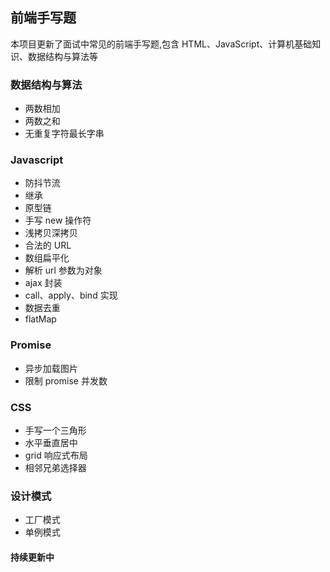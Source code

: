 ## 前端手写题

本项目更新了面试中常见的前端手写题,包含 HTML、JavaScript、计算机基础知识、数据结构与算法等

### 数据结构与算法

- 两数相加
- 两数之和
- 无重复字符最长字串

### Javascript

- 防抖节流
- 继承
- 原型链
- 手写 new 操作符
- 浅拷贝深拷贝
- 合法的 URL
- 数组扁平化
- 解析 url 参数为对象
- ajax 封装
- call、apply、bind 实现
- 数据去重
- flatMap

### Promise

- 异步加载图片
- 限制 promise 并发数

### CSS

- 手写一个三角形
- 水平垂直居中
- grid 响应式布局
- 相邻兄弟选择器

### 设计模式

- 工厂模式
- 单例模式

#### 持续更新中
